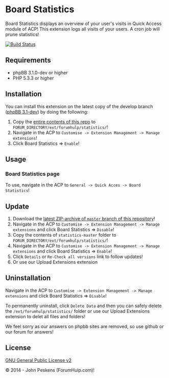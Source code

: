 Board Statistics
===========

Board Statistics displays an overview of your user's visits in Quick Access module of ACP! This extension logs all visits of your users. A cron job will prune statistics!

[![Build Status](https://travis-ci.org/ForumHulp/statistics.svg?branch=master)](https://travis-ci.org/ForumHulp/statistics)

## Requirements
* phpBB 3.1.0-dev or higher
* PHP 5.3.3 or higher

## Installation
You can install this extension on the latest copy of the develop branch ([phpBB 3.1-dev](https://github.com/phpbb/phpbb3)) by doing the following:

1. Copy the [entire contents of this repo](https://github.com/ForumHulp/statistics/archive/master.zip) to `FORUM_DIRECTORY/ext/forumhulp/statistics/`!
2. Navigate in the ACP to `Customise -> Extension Management -> Manage extensions`!
3. Click Board Statistics => `Enable`!

## Usage
### Board Statistics page
To use, navigate in the ACP to `General -> Quick Acces -> Board Statistics`!

## Update
1. Download the [latest ZIP-archive of `master` branch of this repository](https://github.com/ForumHulp/statistics/archive/master.zip)!
2. Navigate in the ACP to `Customise -> Extension Management -> Manage extensions` and click Board Statistics => `Disable`!
3. Copy the contents of `statistics-master` folder to `FORUM_DIRECTORY/ext/forumhulp/statistics/`!
4. Navigate in the ACP to `Customise -> Extension Management -> Manage extensions` and click Board Statistics => `Enable`!
5. Click `Details` or `Re-Check all versions` link to follow updates!
6. Or use our Upload Extensions extension

## Uninstallation
Navigate in the ACP to `Customise -> Extension Management -> Manage extensions` and click Board Statistics => `Disable`!

To permanently uninstall, click `Delete Data` and then you can safely delete the `/ext/forumhulp/statistics/` folder or use our Upload Extensions extension to delet all files and folders!

We feel sorry as our answers on phpbb sites are removed, so use github or our forum for answers!

## License
[GNU General Public License v2](http://opensource.org/licenses/GPL-2.0)

© 2014 - John Peskens (ForumHulp.com)!

